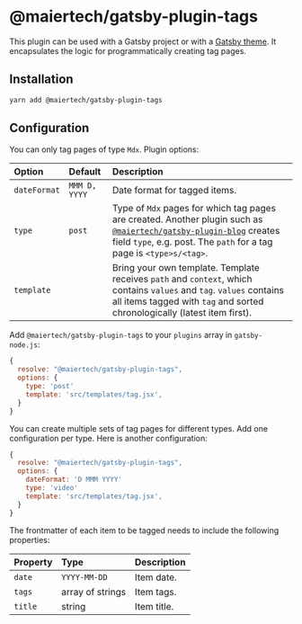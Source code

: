 # @maiertech/gatsby-plugin-tags

This plugin can be used with a Gatsby project or with a [Gatsby theme](https://www.gatsbyjs.org/docs/themes/).
It encapsulates the logic for programmatically creating tag pages.

## Installation

```bash
yarn add @maiertech/gatsby-plugin-tags
```

## Configuration

You can only tag pages of type `Mdx`. Plugin options:

| Option       | Default       | Description                                                                                                                                                                                                                                                       |
| :----------- | :------------ | :---------------------------------------------------------------------------------------------------------------------------------------------------------------------------------------------------------------------------------------------------------------- |
| `dateFormat` | `MMM D, YYYY` | Date format for tagged items.                                                                                                                                                                                                                                     |
| `type`       | `post`        | Type of `Mdx` pages for which tag pages are created. Another plugin such as [`@maiertech/gatsby-plugin-blog`](https://github.com/maiertech/gatsby-themes/tree/master/plugins/blog) creates field `type`, e.g. post. The `path` for a tag page is `<type>s/<tag>`. |
| `template`   |               | Bring your own template. Template receives `path` and `context`, which contains `values` and `tag`. `values` contains all items tagged with `tag` and sorted chronologically (latest item first).                                                                 |

Add `@maiertech/gatsby-plugin-tags` to your `plugins` array in `gatsby-node.js`:

```js
{
  resolve: "@maiertech/gatsby-plugin-tags",
  options: {
    type: 'post'
    template: 'src/templates/tag.jsx',
  }
}
```

You can create multiple sets of tag pages for different types. Add one configuration per type. Here is another configuration:

```js
{
  resolve: "@maiertech/gatsby-plugin-tags",
  options: {
    dateFormat: 'D MMM YYYY'
    type: 'video'
    template: 'src/templates/tag.jsx',
  }
}
```

The frontmatter of each item to be tagged needs to include the following properties:

| Property | Type             | Description |
| :------- | :--------------- | :---------- |
| `date`   | `YYYY-MM-DD`     | Item date.  |
| `tags`   | array of strings | Item tags.  |
| `title`  | string           | Item title. |
